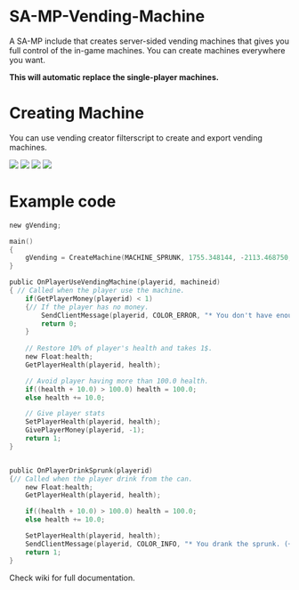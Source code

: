 SA-MP-Vending-Machine
=====================

A SA-MP include that creates server-sided vending machines that gives you full control of the in-game machines. You can create machines everywhere you want.

**This will automatic replace the single-player machines.**

Creating Machine
================

You can use vending creator filterscript to create and export vending machines.

![](http://i58.tinypic.com/2ztd2cl.jpg)
![](http://i61.tinypic.com/k996s5.jpg)
![](http://i61.tinypic.com/2rc0f81.jpg)
![](http://i57.tinypic.com/11gpwrk.jpg)

Example code
============

```c
new gVending;

main()
{
	gVending = CreateMachine(MACHINE_SPRUNK, 1755.348144, -2113.468750, 12.692808, 0.000000, 0.000000, 180.000000);
}

public OnPlayerUseVendingMachine(playerid, machineid)
{ // Called when the player use the machine.
	if(GetPlayerMoney(playerid) < 1)
	{// If the player has no money.
		SendClientMessage(playerid, COLOR_ERROR, "* You don't have enough money.");
		return 0;
	}
	
	// Restore 10% of player's health and takes 1$.
	new Float:health;
	GetPlayerHealth(playerid, health);

	// Avoid player having more than 100.0 health.
	if((health + 10.0) > 100.0) health = 100.0;
	else health += 10.0;

	// Give player stats
	SetPlayerHealth(playerid, health);
	GivePlayerMoney(playerid, -1);
	return 1;
}


public OnPlayerDrinkSprunk(playerid)
{// Called when the player drink from the can.
	new Float:health;
	GetPlayerHealth(playerid, health);

	if((health + 10.0) > 100.0) health = 100.0;
	else health += 10.0;

	SetPlayerHealth(playerid, health);
	SendClientMessage(playerid, COLOR_INFO, "* You drank the sprunk. (+10HP)");
	return 1;
}
```

Check wiki for full documentation.
